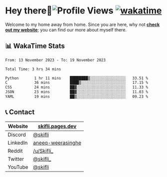 # Hey there:wave:![Profile Views](https://komarev.com/ghpvc/?username=skifli) [![wakatime](https://wakatime.com/badge/user/b4317b02-0c6d-457b-82a4-a448b8a8d1df.svg)](https://wakatime.com/@b4317b02-0c6d-457b-82a4-a448b8a8d1df)

Welcome to my home away from home. Since you are here, why not [**check out my website**](https://skifli.pages.dev); you can find our more about myself there.

## 📊 WakaTime Stats

<!--START_SECTION:waka-->

```txt
From: 13 November 2023 - To: 19 November 2023

Total Time: 3 hrs 34 mins

Python       1 hr 11 mins    ████████▒░░░░░░░░░░░░░░░░   33.51 %
C            36 mins         ████▒░░░░░░░░░░░░░░░░░░░░   17.15 %
CSS          24 mins         ██▓░░░░░░░░░░░░░░░░░░░░░░   11.33 %
JSON         23 mins         ██▓░░░░░░░░░░░░░░░░░░░░░░   11.03 %
YAML         19 mins         ██▒░░░░░░░░░░░░░░░░░░░░░░   09.23 %
```

<!--END_SECTION:waka-->

## 📞 Contact

| Website  | [skifli.pages.dev](https://skifli.pages.dev)                       |
|----------|--------------------------------------------------------------------|
| Discord  | [@skifli](https://discord.com/users/1072069875993956372)           |
| LinkedIn | [aneeq-weerasinghe](https://www.linkedin.com/in/aneeq-weerasinghe) |
| Reddit   | [/u/Skifli_](https://www.reddit.com/user/skifli_)                  |
| Twitter  | [@skifli_](https://twitter.com/@skifli_)                           |
| YouTube  | [@skifli](https://www.youtube.com/channel/@skifli)                 |

